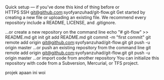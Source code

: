 Quick setup — if you’ve done this kind of thing before
or	
HTTPS
SSH
git@github.com:syofyanzuhad/git-flow.git
Get started by creating a new file or uploading an existing file. We recommend every repository include a README, LICENSE, and .gitignore.

…or create a new repository on the command line
echo "# git-flow" >> README.md
git init
git add README.md
git commit -m "first commit"
git remote add origin git@github.com:syofyanzuhad/git-flow.git
git push -u origin master
…or push an existing repository from the command line
git remote add origin git@github.com:syofyanzuhad/git-flow.git
git push -u origin master
…or import code from another repository
You can initialize this repository with code from a Subversion, Mercurial, or TFS project.


projek apaan ini woi
